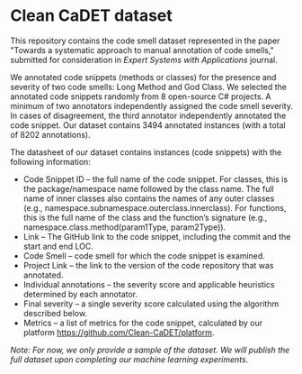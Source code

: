 # Clean CaDET dataset

This repository contains the code smell dataset represented in the paper "Towards a systematic approach to manual annotation of code smells," submitted for consideration in _Expert Systems with Applications_ journal.

We annotated code snippets (methods or classes) for the presence and severity of two code smells: Long Method and God Class. We selected the annotated code snippets randomly from 8 open-source C# projects. A minimum of two annotators independently assigned the code smell severity. In cases of disagreement, the third annotator independently annotated the code snippet. Our dataset contains 3494 annotated instances (with a total of 8202 annotations). 

The datasheet of our dataset contains instances (code snippets) with the following information:
- Code Snippet ID – the full name of the code snippet. For classes, this is the package/namespace name followed by the class name. The full name of inner classes also contains the names of any outer classes (e.g., namespace.subnamespace.outerclass.innerclass). For functions, this is the full name of the class and the function’s signature (e.g., namespace.class.method(param1Type, param2Type)).
- Link – The GitHub link to the code snippet, including the commit and the start and end LOC.
- Code Smell – code smell for which the code snippet is examined.
- Project Link – the link to the version of the code repository that was annotated.
- Individual annotations – the severity score and applicable heuristics determined by each annotator.
- Final severity – a single severity score calculated using the algorithm described below.
- Metrics – a list of metrics for the code snippet, calculated by our platform https://github.com/Clean-CaDET/platform. 

_Note: For now, we only provide a sample of the dataset. We will publish the full dataset upon completing our machine learning experiments._
